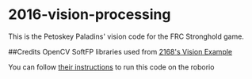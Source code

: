 # 2016-vision-processing
This is the Petoskey Paladins' vision code for the FRC Stronghold game.



##Credits
OpenCV SoftFP libraries used from [2168's Vision Example](https://github.com/Team2168/2168_Vision_Example)

You can follow [their instructions](https://github.com/Team2168/2168_Vision_Example#how-to-run-the-vision-binary-on-the-roborio) to run this code on the roborio

